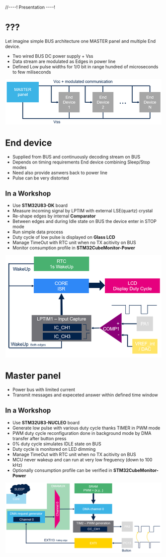 //----!
Presentation
----!
# ???
Let imagine simple BUS architecture one MASTER panel and multiple End device.
- Two wired BUS DC power supply + Vss
- Data stream are modulated as Edges in power line
- Defined Low pulse widths for 1/0 bit in range hundred of microseconds to few miliseconds

![image](./img/MasterBusEnd.png)

# End device
- Supplied from BUS and continuously decoding stream on BUS
- Depends on timing requirements End device combining Sleep/Stop modes
- Need also provide asnwers back to power line
- Pulse can be very distorted
  

## In a Workshop
- Use **STM32U83-DK** board
- Measure incoming signal by LPTIM with external LSE(quartz) crystal
- Re-shape edges by internal **Comparator**
- Between edges and during Idle state on BUS the device enter in STOP mode
- Run simple data process
- Duty cycle of low pulse is displayed on **Glass LCD**
- Manage TimeOut with RTC unit when no TX acitivity on BUS
- Monitor consumption profile in **STM32CubeMonitor-Power**

![image](./img/EndDevice.png)

# Master panel
- Power bus with limited current
- Transmit messages and expeceted answer within defined time window

## In a Workshop
- Use **STM32U83-NUCLEO** board
- Generate low pulse with various duty cycle thanks TIMER in PWM mode
- PWM duty cycle reconfiguration done in background mode by DMA transfer after button press
- 0% duty cycle simulates IDLE state on BUS
- Duty cycle is monitored on LED dimming
- Manage TimeOut with RTC unit when no TX acitivity on BUS
- MCU never wakeup and can run at very low freguency (down to 100 kHz)
- Optionally consumption profile can be verified in **STM32CubeMonitor-Power**
  
![image](./img/master.png)